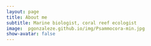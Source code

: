 ```yaml
---
layout: page
title: About me
subtitle: Marine biologist, coral reef ecologist
image:  pgonzaleze.github.io/img/Psammocora-min.jpg 
show-avatar: false
---
```



